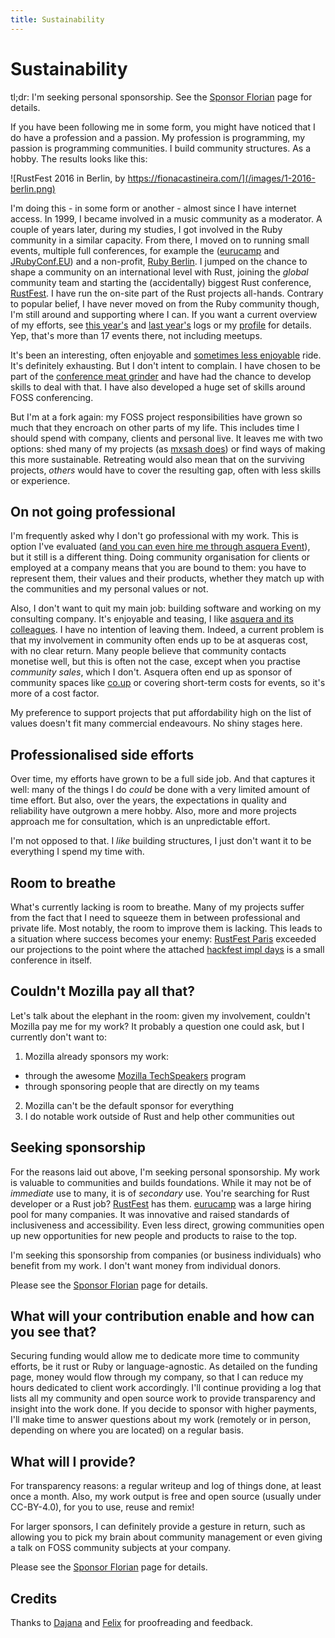 ```yaml
---
title: Sustainability
---
```


# Sustainability

tl;dr: I'm seeking personal sponsorship. See the [Sponsor Florian](/sponsor-florian) page for details.

If you have been following me in some form, you might have noticed that I do have a profession and a passion. My profession is programming, my passion is programming communities. I build community structures. As a hobby. The results looks like this:

![RustFest 2016 in Berlin, by https://fionacastineira.com/](/images/1-2016-berlin.png)

I'm doing this - in some form or another - almost since I have internet access. In 1999, I became involved in a music community as a moderator. A couple of years later, during my studies, I got involved in the Ruby community in a similar capacity. From there, I moved on to running small events, multiple full conferences, for example the ([eurucamp](http://eurucamp.org) and [JRubyConf.EU](jrubyconf.eu)) and a non-profit, [Ruby Berlin](https://rubyberlin.org). I jumped on the chance to shape a community on an international level with Rust, joining the _global_ community team and starting the (accidentally) biggest Rust conference, [RustFest](https://rustfest.eu). I have run the on-site part of the Rust projects all-hands. Contrary to popular belief, I have never moved on from the Ruby community though, I'm still around and supporting where I can. If you want a current overview of my efforts, see [this year's](/foss-2018-log/) and [last year's](rust-2017-retrospective) logs or my [profile](http://skade.me/profile.html) for details. Yep, that's more than 17 events there, not including meetups.

It's been an interesting, often enjoyable and [sometimes less enjoyable](http://skade.me/blog/2013/exhaustion.html) ride. It's definitely exhausting. But I don't intent to complain. I have chosen to be part of the [conference meat grinder](https://medium.com/@mxsash/are-we-not-all-volunteer-organisers-here-and-does-it-matter-498e300e7366) and have had the chance to develop skills to deal with that. I have also developed a huge set of skills around FOSS conferencing.

But I'm at a fork again: my FOSS project responsibilities have grown so much that they encroach on other parts of my life. This includes time I should spend with company, clients and personal live. It leaves me with two options: shed many of my projects (as [mxsash does](https://medium.com/@mxsash/are-we-not-all-volunteer-organisers-here-and-does-it-matter-498e300e7366)) or find ways of making this more sustainable. Retreating would also mean that on the surviving projects, _others_ would have to cover the resulting gap, often with less skills or experience.

## On not going professional

I'm frequently asked why I don't go professional with my work. This is option I've evaluated ([and you can even hire me through asquera Event](http://event.asquera.de/)), but it still is a different thing. Doing community organisation for clients or employed at a company means that you are bound to them: you have to represent them, their values and their products, whether they match up with the communities and my personal values or not.

Also, I don't want to quit my main job: building software and working on my consulting company. It's enjoyable and teasing, I like [asquera and its colleagues](http://asquera.de/). I have no intention of leaving them. Indeed, a current problem is that my involvement in community often ends up to be at asqueras cost, with no clear return. Many people believe that community contacts monetise well, but this is often not the case, except when you practise _community sales_, which I don't. Asquera often end up as  sponsor of community spaces like [co.up](http://co-up.de/) or covering short-term costs for events, so it's more of a cost factor.

My preference to support projects that put affordability high on the list of values doesn't fit many commercial endeavours. No shiny stages here.

## Professionalised side efforts

Over time, my efforts have grown to be a full side job. And that captures it well: many of the things I do _could_ be done with a very limited amount of time effort. But also, over the years, the expectations in quality and reliability have outgrown a mere hobby. Also, more and more projects approach me for consultation, which is an unpredictable effort.

I'm not opposed to that. I _like_ building structures, I just don't want it to be everything I spend my time with.

## Room to breathe

What's currently lacking is room to breathe. Many of my projects suffer from the fact that I need to squeeze them in between professional and private life. Most notably, the room to improve them is lacking. This leads to a situation where success becomes your enemy: [RustFest Paris](https://paris.rustfest.eu) exceeded our projections to the point where the attached [hackfest impl days](https://paris.rustfest.eu/about_impl_days/) is a small conference in itself.


## Couldn't Mozilla pay all that?

Let's talk about the elephant in the room: given my involvement, couldn't Mozilla pay me for my work? It probably a question one could ask, but I currently don't want to:

1) Mozilla already sponsors my work:
  * through the awesome [Mozilla TechSpeakers](https://wiki.mozilla.org/TechSpeakers) program
  * through sponsoring people that are directly on my teams
2) Mozilla can't be the default sponsor for everything
3) I do notable work outside of Rust and help other communities out

## Seeking sponsorship

For the reasons laid out above, I'm seeking personal sponsorship. My work is valuable to communities and builds foundations. While it may not be of _immediate_ use to many, it is of _secondary_ use. You're searching for Rust developer or a Rust job? [RustFest](https://rustfest.eu) has them. [eurucamp](https://eurucamp.org) was a large hiring pool for many companies. It was innovative and raised standards of inclusiveness and accessibility. Even less direct, growing communities open up new opportunities for new people and products to raise to the top.

I'm seeking this sponsorship from companies (or business individuals) who benefit from my work. I don't want money from individual donors.

Please see the [Sponsor Florian](/sponsor-florian) page for details.

## What will your contribution enable and how can you see that?

Securing funding would allow me to dedicate more time to community efforts, be it rust or Ruby or language-agnostic. As detailed on the funding page, money would flow through my company, so that I can reduce my hours dedicated to client work accordingly. I'll continue providing a log that lists all my community and open source work to provide transparency and insight into the work done. If you decide to sponsor with higher payments, I'll make time to answer questions about my work (remotely or in person, depending on where you are located) on a regular basis.

## What will I provide?

For transparency reasons: a regular writeup and log of things done, at least once a month. Also, my work output is free and open source (usually under CC-BY-4.0), for you to use, reuse and remix!

For larger sponsors, I can definitely provide a gesture in return, such as allowing you to pick my brain about community management or even giving a talk on FOSS community subjects at your company.

Please see the [Sponsor Florian](/sponsor-florian) page for details.

## Credits

Thanks to [Dajana](https://twitter.com/dajanaguenther) and [Felix](https://twitter.com/xylakant) for proofreading and feedback.
